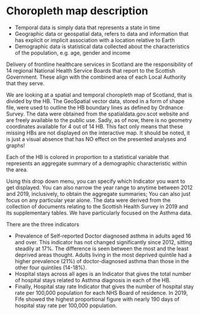 # Choropleth map description

- Temporal data is simply data that represents a state in time
- Geographic data or geospatial data, refers to data and information that has explicit or implicit association with a location relative to Earth
- Demographic data is statistical data collected about the characteristics of the population, e.g. age, gender and income

Delivery of frontline healthcare services in Scotland are the responsibility of 14 regional National Health Service Boards that report to the Scottish Government.
These align with the combined area of each Local Authority that they serve.

We are looking at a spatial and temporal choropleth map of Scotland, that is divided by the HB.
The GeoSpatial vector data, stored in a form of shape file, were used to outline the HB boundary lines as defined by Ordnance Survey. The data were obtained from the spatialdata.gov.scot website and are freely available to the public use.
Sadly, as of now, there is no geometry coordinates available for 4 out of 14 HB. This fact only means that these missing HBs are not displayed on the interactive map. It should be noted, it is just a visual absence that has NO effect on the presented analyses and graphs!

Each of the HB is colored in proportion to a statistical variable that represents an aggregate summary of a demographic characteristic within the area.

Using this drop down menu, you can specify which Indicator you want to get displayed. You can also narrow the year range to anytime between 2012 and 2019, inclusively, to obtain the aggregate summaries; You can also just focus on any particular year alone. The data were derived from the collection of documents relating to the Scottish Health Survey in 2019 and its supplementary tables. We have particularly focused on the Asthma data.

There are the three indicators
* Prevalence of Self-reported Doctor diagnosed asthma in adults aged 16 and over. This indicator has not changed significantly since 2012, sitting steadily at 17%. The difference is seen between the most and the least deprived areas thought. Adults living in the most deprived quintile had a higher prevalence (21%) of doctor-diagnosed asthma than those in the other four quintiles (14-18%).
* Hospital stays across all ages is an Indicator that gives the total number of hospital stays related to Asthma diagnosis in each of the HB. 
* Finally, Hospital stay rate Indicator that gives the number of hospital stay rate per 100,000 population for each NHS Board of residence. In 2019, Fife showed the highest proportional figure with nearly 190 days of hospital stay rate per 100,000 population.